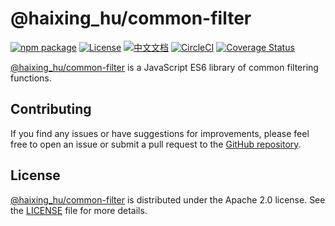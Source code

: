 # @haixing_hu/common-filter

[![npm package](https://img.shields.io/npm/v/@haixing_hu/common-filter.svg)](https://npmjs.com/package/@haixing_hu/common-filter)
[![License](https://img.shields.io/badge/License-Apache-blue.svg)](https://www.apache.org/licenses/LICENSE-2.0)
[![中文文档](https://img.shields.io/badge/文档-中文版-blue.svg)](README.zh_CN.md)
[![CircleCI](https://dl.circleci.com/status-badge/img/gh/Haixing-Hu/js-common-filter/tree/master.svg?style=shield)](https://dl.circleci.com/status-badge/redirect/gh/Haixing-Hu/js-common-filter/tree/master)
[![Coverage Status](https://coveralls.io/repos/github/Haixing-Hu/js-common-filter/badge.svg?branch=master)](https://coveralls.io/github/Haixing-Hu/js-common-filter?branch=master)

[@haixing_hu/common-filter] is a JavaScript ES6 library of common filtering functions.


## <span id="contributing">Contributing</span>

If you find any issues or have suggestions for improvements, please feel free
to open an issue or submit a pull request to the [GitHub repository].

## <span id="license">License</span>

[@haixing_hu/common-filter] is distributed under the Apache 2.0 license.
See the [LICENSE](LICENSE) file for more details.

[@haixing_hu/common-filter]: https://npmjs.com/package/@haixing_hu/common-filter
[GitHub repository]: https://github.com/Haixing-Hu/js-common-filter
